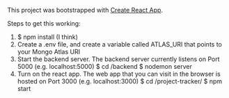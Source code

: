 This project was bootstrapped with [Create React App](https://github.com/facebook/create-react-app).

Steps to get this working:
1. $ npm install (I think)
2. Create a .env file, and create a variable called ATLAS_URI that points to your Mongo Atlas URI
3. Start the backend server. The backend server currently listens on Port 5000 (e.g. localhost:5000)
   $ cd /backend
   $ nodemon server
4. Turn on the react app. The web app that you can visit in the browser is hosted on Port 3000 (e.g. localhost:3000)
   $ cd /project-tracker/
   $ npm start
